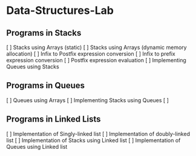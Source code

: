 # Data-Structures-Lab

## Programs in Stacks

[ ] Stacks using Arrays (static)
[ ] Stacks using Arrays (dynamic memory allocation)
[ ] Infix to Postfix expression conversion
[ ] Infix to prefix expression conversion
[ ] Postfix expression evaluation
[ ] Implementing Queues using Stacks


## Programs in Queues

[ ] Queues using Arrays
[ ] Implementing Stacks using Queues
[ ]


## Programs in Linked Lists

[ ] Implementation of Singly-linked list
[ ] Implementation of doubly-linked list
[ ] Implementation of Stacks using Linked list
[ ] Implementation of Queues using Linked list
